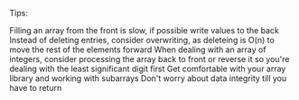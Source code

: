 Tips:

Filling an array from the front is slow, if possible write values to the back
Instead of deleting entries, consider overwriting, as deleteing is O(n) to move the rest of the elements forward
When dealing with an array of integers, consider processing the array back to front or reverse it so you're dealing with the least significant digit first
Get comfortable with your array library and working with subarrays
Don't worry about data integrity till you have to return

